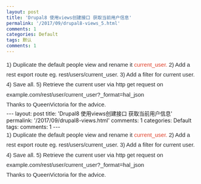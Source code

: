 ```yaml
---
layout: post
title: 'Drupal8 使用views创建接口 获取当前用户信息'
permalink: '/2017/09/drupal8-views_5.html'
comments: 1
categories: Default
tags: 默认
comments: 1
---
```

<div style="font-size: 14px; line-height: 1.75; white-space: pre-wrap;" yne-bulb-block="paragraph"><span style="background-color: white; color: #242729; font-family: Arial; font-size: 15px;">1) Duplicate the default people view and rename it </span><span style="background-color: white; color: #df402a; font-family: Arial; font-size: 15px;">current_user.</span><span style="background-color: white; color: #242729; font-family: Arial; font-size: 15px;"> 2) Add a rest export route eg. rest/users/current_user. 3) Add a filter for current user. 4) Save all. 5) Retrieve the current user via http get request on example.com/rest/user/current_user?_format=hal_json</span></div>

<div style="font-size: 14px; line-height: 1.75; white-space: pre-wrap;" yne-bulb-block="paragraph"><span style="background-color: white; color: #242729; font-family: Arial; font-size: 15px;">Thanks to QueenVictoria for the advice.</span></div>---
layout: post
title: 'Drupal8 使用views创建接口 获取当前用户信息'
permalink: '/2017/09/drupal8-views.html'
comments: 1
categories: Default
tags: 
comments: 1
---
<div style="font-size: 14px; line-height: 1.75; white-space: pre-wrap;" yne-bulb-block="paragraph"><span style="background-color: white; color: #242729; font-family: Arial; font-size: 15px;">1) Duplicate the default people view and rename it </span><span style="background-color: white; color: #df402a; font-family: Arial; font-size: 15px;">current_user.</span><span style="background-color: white; color: #242729; font-family: Arial; font-size: 15px;"> 2) Add a rest export route eg. rest/users/current_user. 3) Add a filter for current user. 4) Save all. 5) Retrieve the current user via http get request on example.com/rest/user/current_user?_format=hal_json</span></div>

<div style="font-size: 14px; line-height: 1.75; white-space: pre-wrap;" yne-bulb-block="paragraph"><span style="background-color: white; color: #242729; font-family: Arial; font-size: 15px;">Thanks to QueenVictoria for the advice.</span></div>